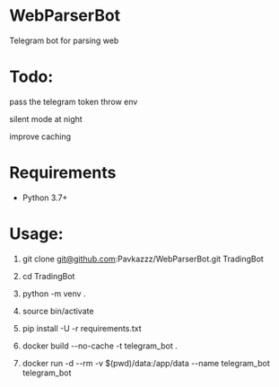 # WebParserBot
Telegram bot for parsing web

# Todo: 
pass the telegram token throw env

silent mode at night 

improve caching 

# Requirements
- Python 3.7+

# Usage:
1) git clone git@github.com:Pavkazzz/WebParserBot.git TradingBot

2) cd TradingBot

3) python -m venv .

4) source bin/activate

5) pip install -U -r requirements.txt

6) docker build --no-cache -t telegram_bot .

7) docker run -d --rm -v $(pwd)/data:/app/data --name telegram_bot telegram_bot

